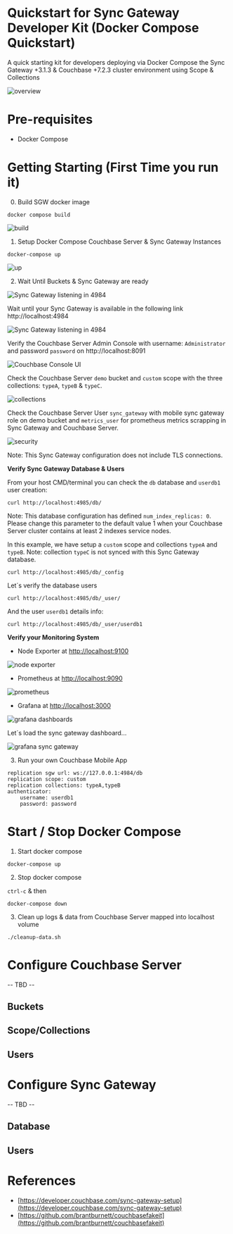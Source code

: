 # Quickstart for Sync Gateway Developer Kit (Docker Compose Quickstart)
 A quick starting kit for developers deploying via Docker Compose the Sync Gateway +3.1.3 & Couchbase +7.2.3 cluster environment using Scope &amp; Collections

![overview](docs/assets/00_overview.png)

# Pre-requisites

* Docker Compose 

# Getting Starting (First Time you run it)

0. Build SGW docker image

```
docker compose build
```

![build](/docs/assets/00_build.png)

1. Setup Docker Compose Couchbase Server & Sync Gateway Instances

```
docker-compose up
```

![up](/docs/assets/01_composeUp.png)


2. Wait Until Buckets & Sync Gateway are ready 


![Sync Gateway listening in 4984](/docs/assets/02_containers_ready.png)


Wait until your Sync Gateway is available in the following link http://localhost:4984 


![Sync Gateway listening in 4984](docs/assets/02_sgw_ready.png)


Verify the Couchbase Server Admin Console with username: `Administrator` and password `password` on http://localhost:8091

![Couchbase Console UI](/docs/assets/02_server.png)


Check the Couchbase Server `demo` bucket and `custom` scope with the three collections: `typeA`, `typeB` & `typeC`.

![collections](/docs/assets/02_collections.png)

Check the Couchbase Server User `sync_gateway` with mobile sync gateway role on demo bucket and `metrics_user` for prometheus metrics scrapping in Sync Gateway and Couchbase Server. 


![security](/docs/assets/02_security.png)


Note: This Sync Gateway configuration does not include TLS connections. 


**Verify Sync Gateway Database & Users**

From your host CMD/terminal you can check the `db` database and `userdb1` user creation: 

```
curl http://localhost:4985/db/
```

Note: This database configuration has defined `num_index_replicas: 0`. Please change this parameter to the default value 1 when your Couchbase Server cluster contains at least 2 indexes service nodes. 

In this example, we have setup a `custom` scope and collections `typeA` and `typeB`. Note: collection `typeC` is not synced with this Sync Gateway database. 

```
curl http://localhost:4985/db/_config
```

Let´s verify the database users 

```
curl http://localhost:4985/db/_user/
```

And the user `userdb1` details info:

```
curl http://localhost:4985/db/_user/userdb1
```

**Verify your Monitoring System**


* Node Exporter at [http://localhost:9100](http://localhost:9100)

![node exporter](/docs/assets/03_node-exporter.png)

* Prometheus at [http://localhost:9090](http://localhost:9090)

![prometheus](/docs/assets/03_prometheus.png)

* Grafana at [http://localhost:3000](http://localhost:3000)

![grafana dashboards](/docs/assets/03_grafana-dashboards.png)

Let´s load the sync gateway dashboard...

![grafana sync gateway](/docs/assets/03_grafana-sgw.png)


3. Run your own Couchbase Mobile App

```
replication sgw url: ws://127.0.0.1:4984/db
replication scope: custom
replication collections: typeA,typeB
authenticator: 
	username: userdb1
    password: password 
```


# Start / Stop Docker Compose


1. Start docker compose

```
docker-compose up
```

2. Stop docker compose

`ctrl-c` & then 

```
docker-compose down
```

3. Clean up logs & data from Couchbase Server mapped into localhost volume

```
./cleanup-data.sh
```

# Configure Couchbase Server

-- TBD -- 

## Buckets
## Scope/Collections
## Users


# Configure Sync Gateway

-- TBD --

## Database
## Users

# References

* [https://developer.couchbase.com/sync-gateway-setup](https://developer.couchbase.com/sync-gateway-setup)
* [https://github.com/brantburnett/couchbasefakeit](https://github.com/brantburnett/couchbasefakeit)

